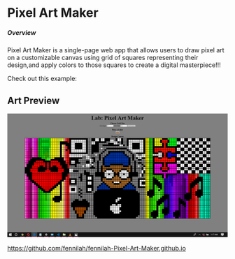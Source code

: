 # Pixel Art Maker 

##### Overview

Pixel Art Maker is a single-page web app that allows users to draw pixel art on a customizable canvas using grid of squares representing their design,and apply colors to those squares to create a digital masterpiece!!! 

Check out this example:

## Art Preview

![Preview Work](ArtOriginal.png)

https://github.com/fennilah/fennilah-Pixel-Art-Maker.github.io
